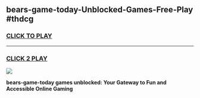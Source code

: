 
## bears-game-today-Unblocked-Games-Free-Play #thdcg
<h3>
<a href="https://us.freeplayer.one?title=bears-game-today&ref=9M">CLICK TO PLAY</a></h3>
<hr>

<h3>
<a href="https://us.freeplayer.one?title=bears-game-today&ref=9M">CLICK 2 PLAY</a>
  
</h3>

<a href="https://us.freeplayer.one?title=bears-game-today&ref=9M"><img src="https://clearcache.store/games.png"></a>


**bears-game-today games unblocked: Your Gateway to Fun and Accessible Online Gaming**

